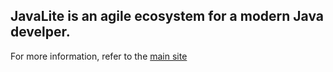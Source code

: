 ## JavaLite is an agile ecosystem for  a modern Java develper.

 For more information, refer to the [main site](http://javalite.io)


